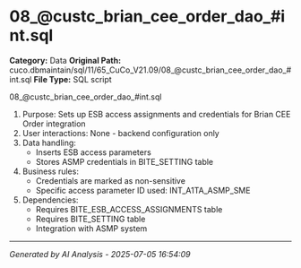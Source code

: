 # 08_@custc_brian_cee_order_dao_#int.sql

**Category:** Data
**Original Path:** cuco.dbmaintain/sql/11/65_CuCo_V21.09/08_@custc_brian_cee_order_dao_#int.sql
**File Type:** SQL script

08_@custc_brian_cee_order_dao_#int.sql
1. Purpose: Sets up ESB access assignments and credentials for Brian CEE Order integration
2. User interactions: None - backend configuration only
3. Data handling:
   - Inserts ESB access parameters
   - Stores ASMP credentials in BITE_SETTING table
4. Business rules:
   - Credentials are marked as non-sensitive
   - Specific access parameter ID used: INT_A1TA_ASMP_SME
5. Dependencies:
   - Requires BITE_ESB_ACCESS_ASSIGNMENTS table
   - Requires BITE_SETTING table
   - Integration with ASMP system

---
*Generated by AI Analysis - 2025-07-05 16:54:09*
